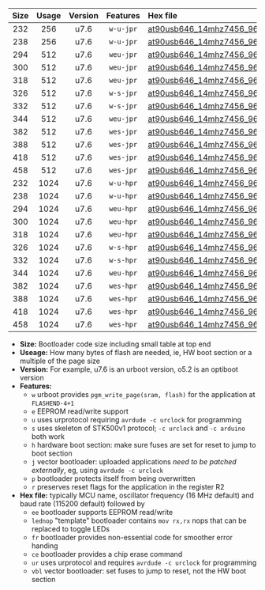 |Size|Usage|Version|Features|Hex file|
|:-:|:-:|:-:|:-:|:--|
|232|256|u7.6|`w-u-jpr`|[at90usb646_14mhz7456_9600bps_ur_vbl.hex](https://raw.githubusercontent.com/stefanrueger/urboot/main//at90usb646_14mhz7456_9600bps_ur_vbl.hex)|
|238|256|u7.6|`w-u-jpr`|[at90usb646_14mhz7456_9600bps_lednop_ur_vbl.hex](https://raw.githubusercontent.com/stefanrueger/urboot/main//at90usb646_14mhz7456_9600bps_lednop_ur_vbl.hex)|
|294|512|u7.6|`weu-jpr`|[at90usb646_14mhz7456_9600bps_ee_ur_vbl.hex](https://raw.githubusercontent.com/stefanrueger/urboot/main//at90usb646_14mhz7456_9600bps_ee_ur_vbl.hex)|
|300|512|u7.6|`weu-jpr`|[at90usb646_14mhz7456_9600bps_ee_lednop_ur_vbl.hex](https://raw.githubusercontent.com/stefanrueger/urboot/main//at90usb646_14mhz7456_9600bps_ee_lednop_ur_vbl.hex)|
|318|512|u7.6|`weu-jpr`|[at90usb646_14mhz7456_9600bps_ee_lednop_fr_ur_vbl.hex](https://raw.githubusercontent.com/stefanrueger/urboot/main//at90usb646_14mhz7456_9600bps_ee_lednop_fr_ur_vbl.hex)|
|326|512|u7.6|`w-s-jpr`|[at90usb646_14mhz7456_9600bps_vbl.hex](https://raw.githubusercontent.com/stefanrueger/urboot/main//at90usb646_14mhz7456_9600bps_vbl.hex)|
|332|512|u7.6|`w-s-jpr`|[at90usb646_14mhz7456_9600bps_lednop_vbl.hex](https://raw.githubusercontent.com/stefanrueger/urboot/main//at90usb646_14mhz7456_9600bps_lednop_vbl.hex)|
|344|512|u7.6|`weu-jpr`|[at90usb646_14mhz7456_9600bps_ee_lednop_fr_ce_ur_vbl.hex](https://raw.githubusercontent.com/stefanrueger/urboot/main//at90usb646_14mhz7456_9600bps_ee_lednop_fr_ce_ur_vbl.hex)|
|382|512|u7.6|`wes-jpr`|[at90usb646_14mhz7456_9600bps_ee_vbl.hex](https://raw.githubusercontent.com/stefanrueger/urboot/main//at90usb646_14mhz7456_9600bps_ee_vbl.hex)|
|388|512|u7.6|`wes-jpr`|[at90usb646_14mhz7456_9600bps_ee_lednop_vbl.hex](https://raw.githubusercontent.com/stefanrueger/urboot/main//at90usb646_14mhz7456_9600bps_ee_lednop_vbl.hex)|
|418|512|u7.6|`wes-jpr`|[at90usb646_14mhz7456_9600bps_ee_lednop_fr_vbl.hex](https://raw.githubusercontent.com/stefanrueger/urboot/main//at90usb646_14mhz7456_9600bps_ee_lednop_fr_vbl.hex)|
|458|512|u7.6|`wes-jpr`|[at90usb646_14mhz7456_9600bps_ee_lednop_fr_ce_vbl.hex](https://raw.githubusercontent.com/stefanrueger/urboot/main//at90usb646_14mhz7456_9600bps_ee_lednop_fr_ce_vbl.hex)|
|232|1024|u7.6|`w-u-hpr`|[at90usb646_14mhz7456_9600bps_ur.hex](https://raw.githubusercontent.com/stefanrueger/urboot/main//at90usb646_14mhz7456_9600bps_ur.hex)|
|238|1024|u7.6|`w-u-hpr`|[at90usb646_14mhz7456_9600bps_lednop_ur.hex](https://raw.githubusercontent.com/stefanrueger/urboot/main//at90usb646_14mhz7456_9600bps_lednop_ur.hex)|
|294|1024|u7.6|`weu-hpr`|[at90usb646_14mhz7456_9600bps_ee_ur.hex](https://raw.githubusercontent.com/stefanrueger/urboot/main//at90usb646_14mhz7456_9600bps_ee_ur.hex)|
|300|1024|u7.6|`weu-hpr`|[at90usb646_14mhz7456_9600bps_ee_lednop_ur.hex](https://raw.githubusercontent.com/stefanrueger/urboot/main//at90usb646_14mhz7456_9600bps_ee_lednop_ur.hex)|
|318|1024|u7.6|`weu-hpr`|[at90usb646_14mhz7456_9600bps_ee_lednop_fr_ur.hex](https://raw.githubusercontent.com/stefanrueger/urboot/main//at90usb646_14mhz7456_9600bps_ee_lednop_fr_ur.hex)|
|326|1024|u7.6|`w-s-hpr`|[at90usb646_14mhz7456_9600bps.hex](https://raw.githubusercontent.com/stefanrueger/urboot/main//at90usb646_14mhz7456_9600bps.hex)|
|332|1024|u7.6|`w-s-hpr`|[at90usb646_14mhz7456_9600bps_lednop.hex](https://raw.githubusercontent.com/stefanrueger/urboot/main//at90usb646_14mhz7456_9600bps_lednop.hex)|
|344|1024|u7.6|`weu-hpr`|[at90usb646_14mhz7456_9600bps_ee_lednop_fr_ce_ur.hex](https://raw.githubusercontent.com/stefanrueger/urboot/main//at90usb646_14mhz7456_9600bps_ee_lednop_fr_ce_ur.hex)|
|382|1024|u7.6|`wes-hpr`|[at90usb646_14mhz7456_9600bps_ee.hex](https://raw.githubusercontent.com/stefanrueger/urboot/main//at90usb646_14mhz7456_9600bps_ee.hex)|
|388|1024|u7.6|`wes-hpr`|[at90usb646_14mhz7456_9600bps_ee_lednop.hex](https://raw.githubusercontent.com/stefanrueger/urboot/main//at90usb646_14mhz7456_9600bps_ee_lednop.hex)|
|418|1024|u7.6|`wes-hpr`|[at90usb646_14mhz7456_9600bps_ee_lednop_fr.hex](https://raw.githubusercontent.com/stefanrueger/urboot/main//at90usb646_14mhz7456_9600bps_ee_lednop_fr.hex)|
|458|1024|u7.6|`wes-hpr`|[at90usb646_14mhz7456_9600bps_ee_lednop_fr_ce.hex](https://raw.githubusercontent.com/stefanrueger/urboot/main//at90usb646_14mhz7456_9600bps_ee_lednop_fr_ce.hex)|

- **Size:** Bootloader code size including small table at top end
- **Useage:** How many bytes of flash are needed, ie, HW boot section or a multiple of the page size
- **Version:** For example, u7.6 is an urboot version, o5.2 is an optiboot version
- **Features:**
  + `w` urboot provides `pgm_write_page(sram, flash)` for the application at `FLASHEND-4+1`
  + `e` EEPROM read/write support
  + `u` uses urprotocol requiring `avrdude -c urclock` for programming
  + `s` uses skeleton of STK500v1 protocol; `-c urclock` and `-c arduino` both work
  + `h` hardware boot section: make sure fuses are set for reset to jump to boot section
  + `j` vector bootloader: uploaded applications *need to be patched externally*, eg, using `avrdude -c urclock`
  + `p` bootloader protects itself from being overwritten
  + `r` preserves reset flags for the application in the register R2
- **Hex file:** typically MCU name, oscillator frequency (16 MHz default) and baud rate (115200 default) followed by
  + `ee` bootloader supports EEPROM read/write
  + `lednop` "template" bootloader contains `mov rx,rx` nops that can be replaced to toggle LEDs
  + `fr` bootloader provides non-essential code for smoother error handing
  + `ce` bootloader provides a chip erase command
  + `ur` uses urprotocol and requires `avrdude -c urclock` for programming
  + `vbl` vector bootloader: set fuses to jump to reset, not the HW boot section
